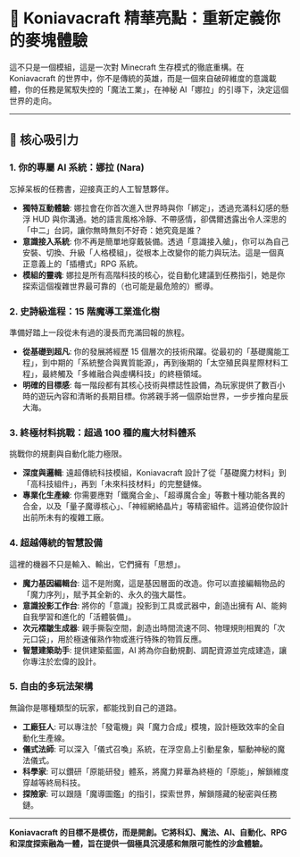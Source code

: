 # 🌌 Koniavacraft 精華亮點：重新定義你的麥塊體驗

這不只是一個模組，這是一次對 Minecraft 生存模式的徹底重構。在 Koniavacraft 的世界中，你不是傳統的英雄，而是一個來自破碎維度的意識載體，你的任務是駕馭失控的「魔法工業」，在神秘 AI「娜拉」的引導下，決定這個世界的走向。

---

## 🎯 核心吸引力

### 1. 你的專屬 AI 系統：娜拉 (Nara)
忘掉呆板的任務書，迎接真正的人工智慧夥伴。

*   **獨特互動體驗**: 娜拉會在你首次進入世界時與你「綁定」，透過充滿科幻感的懸浮 HUD 與你溝通。她的語言風格冷靜、不帶感情，卻偶爾透露出令人深思的「中二」台詞，讓你無時無刻不好奇：她究竟是誰？
*   **意識接入系統**: 你不再是簡單地穿戴裝備。透過「意識接入艙」，你可以為自己安裝、切換、升級「人格模組」，從根本上改變你的能力與玩法。這是一個真正意義上的「插槽式」RPG 系統。
*   **模組的靈魂**: 娜拉是所有高階科技的核心，從自動化建議到任務指引，她是你探索這個複雜世界最可靠的（也可能是最危險的）嚮導。

### 2. 史詩級進程：15 階魔導工業進化樹
準備好踏上一段從未有過的漫長而充滿回報的旅程。

*   **從基礎到超凡**: 你的發展將經歷 15 個層次的技術飛躍。從最初的「基礎魔能工程」，到中期的「系統整合與異質能源」，再到後期的「太空殖民與星際材料工程」，最終觸及「多維融合與虛構科技」的終極領域。
*   **明確的目標感**: 每一階段都有其核心技術與標誌性設備，為玩家提供了數百小時的遊玩內容和清晰的長期目標。你將親手將一個原始世界，一步步推向星辰大海。

### 3. 終極材料挑戰：超過 100 種的龐大材料體系
挑戰你的規劃與自動化能力極限。

*   **深度與邏輯**: 遠超傳統科技模組，Koniavacraft 設計了從「基礎魔力材料」到「高科技組件」，再到「未來科技材料」的完整鏈條。
*   **專業化生產線**: 你需要應對「鐵魔合金」、「超導魔合金」等數十種功能各異的合金，以及「量子魔導核心」、「神經網絡晶片」等精密組件。這將迫使你設計出前所未有的複雜工廠。

### 4. 超越傳統的智慧設備
這裡的機器不只是輸入、輸出，它們擁有「思想」。

*   **魔力基因編輯台**: 這不是附魔，這是基因層面的改造。你可以直接編輯物品的「魔力序列」，賦予其全新的、永久的強大屬性。
*   **意識投影工作台**: 將你的「意識」投影到工具或武器中，創造出擁有 AI、能夠自我學習和進化的「活體裝備」。
*   **次元褶皺生成器**: 親手撕裂空間，創造出時間流速不同、物理規則相異的「次元口袋」，用於極速催熟作物或進行特殊的物質反應。
*   **智慧建築助手**: 提供建築藍圖，AI 將為你自動規劃、調配資源並完成建造，讓你專注於宏偉的設計。

### 5. 自由的多玩法架構
無論你是哪種類型的玩家，都能找到自己的道路。

*   **工廠狂人**: 可以專注於「發電機」與「魔力合成」模塊，設計極致效率的全自動化生產線。
*   **儀式法師**: 可以深入「儀式召喚」系統，在浮空島上引動星象，驅動神秘的魔法儀式。
*   **科學家**: 可以鑽研「原能研發」體系，將魔力昇華為終極的「原能」，解鎖維度穿越等終局科技。
*   **探險家**: 可以跟隨「魔導圖鑑」的指引，探索世界，解鎖隱藏的秘密與任務鏈。

---

**Koniavacraft 的目標不是模仿，而是開創。它將科幻、魔法、AI、自動化、RPG 和深度探索融為一體，旨在提供一個極具沉浸感和無限可能性的沙盒體驗。**
